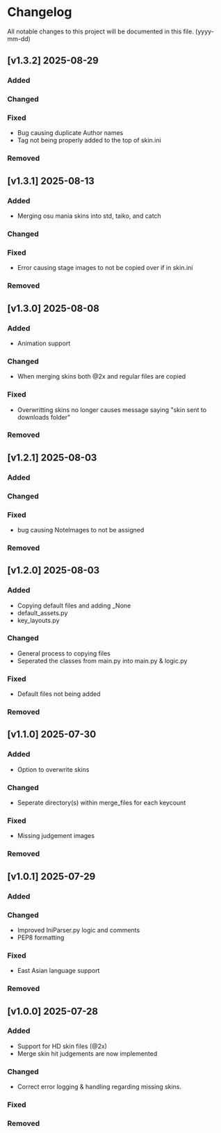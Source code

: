 # Changelog

All notable changes to this project will be documented in this file. (yyyy-mm-dd)
## [v1.3.2] 2025-08-29

### Added
  
### Changed
  
### Fixed
- Bug causing duplicate Author names
- Tag not being properly added to the top of skin.ini

### Removed

## [v1.3.1] 2025-08-13

### Added
- Merging osu mania skins into std, taiko, and catch
  
### Changed
  
### Fixed
- Error causing stage images to not be copied over if in skin.ini

### Removed

## [v1.3.0] 2025-08-08

### Added
- Animation support
  
### Changed
- When merging skins both @2x and regular files are copied
  
### Fixed
- Overwritting skins no longer causes message saying "skin sent to downloads folder"

### Removed

## [v1.2.1] 2025-08-03

### Added

### Changed

### Fixed
- bug causing NoteImages to not be assigned

### Removed

## [v1.2.0] 2025-08-03

### Added
- Copying default files and adding _None
- default_assets.py
- key_layouts.py

### Changed
- General process to copying files
- Seperated the classes from main.py into main.py & logic.py

### Fixed
- Default files not being added

### Removed

## [v1.1.0] 2025-07-30

### Added
- Option to overwrite skins

### Changed
- Seperate directory(s) within merge_files for each keycount

### Fixed
- Missing judgement images

### Removed


## [v1.0.1] 2025-07-29

### Added

### Changed
- Improved IniParser.py logic and comments
- PEP8 formatting

### Fixed
- East Asian language support

### Removed


## [v1.0.0] 2025-07-28

### Added
- Support for HD skin files (@2x)
- Merge skin hit judgements are now implemented

### Changed
- Correct error logging & handling regarding missing skins.

### Fixed

### Removed
